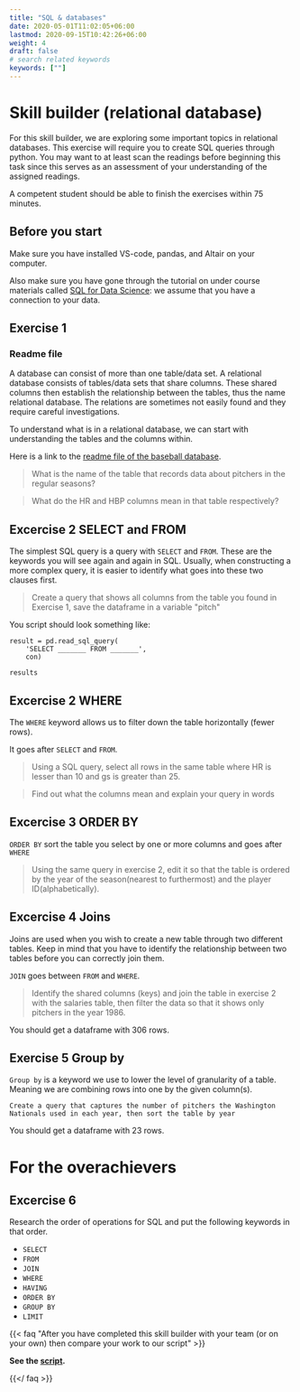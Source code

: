 ```yaml
---
title: "SQL & databases"
date: 2020-05-01T11:02:05+06:00
lastmod: 2020-09-15T10:42:26+06:00
weight: 4
draft: false
# search related keywords
keywords: [""]
---
```



# Skill builder (relational database)

For this skill builder, we are exploring some important topics in relational databases. This exercise will require you to create SQL queries through python. You may want to at least scan the readings before beginning this task since this serves as an assessment of your understanding of the assigned readings. 

A competent student should be able to finish the exercises within 75 minutes. 

## Before you start

Make sure you have installed VS-code, pandas, and Altair on your computer.  

Also make sure you have gone through the tutorial on under course materials called [SQL for Data Science](../../course-materials/sql-for-data-science/):
we assume that you have a connection to your data.

## Exercise 1

### Readme file

A database can consist of more than one table/data set. A relational database consists of tables/data sets that share columns. These shared columns then establish the relationship between the tables, thus the name relational database. The relations are sometimes not easily found and they require careful investigations.

To understand what is in a relational database, we can start with understanding the tables and the columns within.

Here is a link to the [readme file of the baseball database](https://data.world/byuidss/cse-250-baseball-database/workspace/file?filename=readme2014.txt).

> What is the name of the table that records data about pitchers in the regular seasons?

> What do the HR and HBP columns mean in that table respectively?

## Excercise 2 SELECT and FROM

The simplest SQL query is a query with `SELECT` and `FROM`. These are the keywords you will see again and again in SQL. Usually, when constructing a more complex query, it is easier to identify what goes into these two clauses first.

> Create a query that shows all columns from the table you found in Exercise 1, save the dataframe in a variable "pitch"

You script should look something like:

```{python}
result = pd.read_sql_query(
    'SELECT _______ FROM _______',
    con)

results
```

## Excercise 2 WHERE 

The `WHERE` keyword allows us to filter down the table horizontally (fewer rows).

It goes after `SELECT` and `FROM`.

> Using a SQL query, select all rows in the same table where HR is lesser than 10 and gs is greater than 25. 

> Find out what the columns mean and explain your query in words

## Excercise 3 ORDER BY

`ORDER BY` sort the table you select by one or more columns and goes after `WHERE`

> Using the same query in exercise 2, edit it so that the table is ordered by the year of the season(nearest to furthermost) and the player ID(alphabetically).

## Excercise 4 Joins

Joins are used when you wish to create a new table through two different tables. Keep in mind that you have to identify the relationship between two tables before you can correctly join them.

`JOIN` goes between `FROM` and `WHERE`.

> Identify the shared columns (keys) and join the table in exercise 2 with the salaries table, then filter the data so that it shows only pitchers in the year 1986.

You should get a dataframe with 306 rows.

## Exercise 5 Group by
`Group by` is a keyword we use to lower the level of granularity of a table. Meaning we are combining rows into one by the given column(s). 


`Create a query that captures the number of pitchers the Washington Nationals used in each year, then sort the table by year`

You should get a dataframe with 23 rows.
# For the overachievers
## Excercise 6

Research the order of operations for SQL and put the following keywords in that order.

- `SELECT`
- `FROM`
- `JOIN` 
- `WHERE` 
- `HAVING`
- `ORDER BY`
- `GROUP BY`
- `LIMIT`

{{< faq "After you have completed this skill builder with your team (or on your own) then compare your work to our script" >}}

__See the [script](relational_data.py).__

{{</ faq >}}